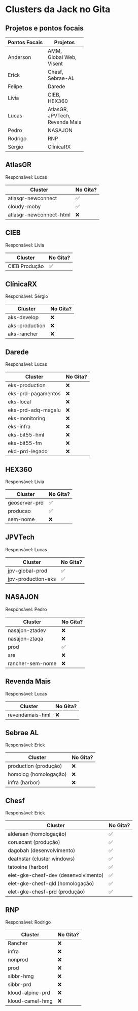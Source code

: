 # Clusters da Jack no Gita

## Projetos e pontos focais

| Pontos Focais | Projetos |
| -- | --|
| Anderson | AMM,<br> Global Web,<br> Visent |
| Erick | Chesf,<br> Sebrae-AL |
| Felipe | Darede |
| Lívia | CIEB,<br> HEX360 |
| Lucas | AtlasGR,<br> JPVTech,<br> Revenda Mais |
| Pedro | NASAJON |
| Rodrigo | RNP |
| Sérgio | ClínicaRX |

## AtlasGR
Responsável: Lucas

| Cluster | No Gita? |
| -- | -- |
| atlasgr-newconnect | ✅ |
| cloudy-moby | ✅ |
| atlasgr-newconnect-html | ❌ |

## CIEB
Responsável: Livia

| Cluster | No Gita? |
| -- | -- |
| CIEB Produção | ✅ |

## ClínicaRX
Responsável: Sérgio

| Cluster | No Gita? |
| -- | -- |
| aks-develop | ❌ |
| aks-production | ❌ |
| aks-rancher | ❌ |

## Darede
Responsável: Lucas

| Cluster | No Gita? |
| -- | -- |
| eks-production | ❌ |
| eks-prd-pagamentos | ❌ |
| eks-local | ❌ |
| eks-prd-adq-magalu | ❌ |
| eks-monitoring | ❌ |
| eks-infra | ❌ |
| eks-bit55-hml | ❌ |
| eks-bit55-fm | ❌ |
| ekd-prd-legado | ❌ |

## HEX360
Responsável: Livia

| Cluster | No Gita? |
| -- | -- |
| geoserver-prd | ✅ |
| producao | ✅ |
| sem-nome | ❌ |

## JPVTech
Responsável: Lucas

| Cluster | No Gita? |
| -- | -- |
| jpv-global-prod | ✅ |
| jpv-production-eks | ✅ |

## NASAJON
Responsável: Pedro

| Cluster | No Gita? |
| -- | -- |
| nasajon-ztadev | ❌|
| nasajon-ztaqa | ❌ |
| prod | ✅ |
| sre | ❌ |
| rancher-sem-nome | ❌ |

## Revenda Mais
Responsável: Lucas

| Cluster | No Gita? |
| -- | -- |
| revendamais-hml | ❌ |

## Sebrae AL
Responsável: Erick

| Cluster | No Gita? |
| -- | -- |
| production (produção) |  ❌ |
| homolog (homologação) |  ❌ |
| infra (harbor) |  ❌ |

## Chesf
Responsável: Erick

| Cluster | No Gita? |
| -- | -- |
| alderaan (homologação) |  ✅ |
| coruscant (produção) |  ✅ |
| dagobah (desenvolvimento) |  ✅ |
| deathstar (cluster windows) |  ✅ |
| tatooine (harbor) |  ✅ |
| elet-gke-chesf-dev (desenvolvimento) |  ✅ |
| elet-gke-chesf-qld (homologação) |  ✅ |
| elet-gke-chesf-prd (produção) |  ✅ |

## RNP
Responsável: Rodrigo

| Cluster | No Gita? |
| -- | -- |
| Rancher | ❌ |
| infra | ❌ |
| nonprod | ❌ |
| prod | ❌ |
| sibbr-hmg | ❌ |
| sibbr-prd | ❌ |
| kloud-alpine-prd | ❌ |
| kloud-camel-hmg | ❌ |
